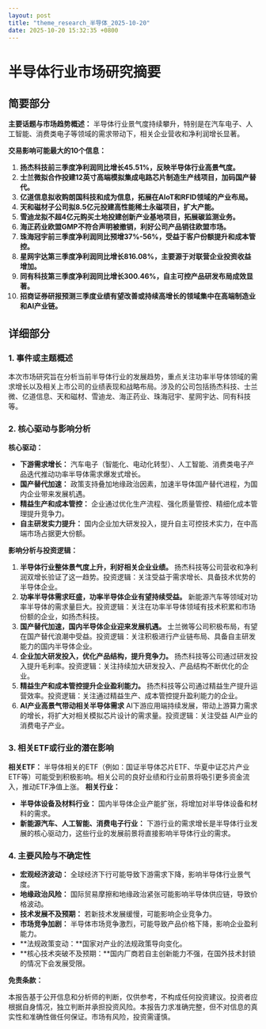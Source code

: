 ```yaml
---
layout: post
title: "theme_research_半导体_2025-10-20"
date: 2025-10-20 15:32:35 +0800
---
```


# 半导体行业市场研究摘要

## 简要部分

**主要话题与市场趋势概述：** 半导体行业景气度持续攀升，特别是在汽车电子、人工智能、消费类电子等领域的需求带动下，相关企业营收和净利润增长显著。

**交易影响可能最大的10个信息：**

1. **扬杰科技前三季度净利润同比增长45.51%，反映半导体行业高景气度。**
2. **士兰微拟合作投建12英寸高端模拟集成电路芯片制造生产线项目，加码国产替代。**
3. **亿道信息拟收购朗国科技和成为信息，拓展在AIoT和RFID领域的产业布局。**
4. **天和磁材子公司拟8.5亿元投建高性能稀土永磁项目，扩大产能。**
5. **雪迪龙拟不超4亿元购买土地投建创新产业基地项目，拓展碳监测业务。**
6. **海正药业欧盟GMP不符合声明被撤销，利好公司产品销往欧盟市场。**
7. **珠海冠宇前三季度净利润同比预增37%-56%，受益于客户份额提升和成本管控。**
8. **星网宇达第三季度净利润同比增长816.08%，主要源于对联营企业投资收益增加。**
9. **同有科技第三季度净利润同比增长300.46%，自主可控产品研发布局成效显著。**
10. **招商证券研报预测三季度业绩有望改善或持续高增长的领域集中在高端制造业和AI产业链。**

## 详细部分

### 1. 事件或主题概述

本次市场研究旨在分析当前半导体行业的发展趋势，重点关注功率半导体领域的需求增长以及相关上市公司的业绩表现和战略布局。涉及的公司包括扬杰科技、士兰微、亿道信息、天和磁材、雪迪龙、海正药业、珠海冠宇、星网宇达、同有科技等。

### 2. 核心驱动与影响分析

**核心驱动：**

*   **下游需求增长：** 汽车电子（智能化、电动化转型）、人工智能、消费类电子产品迭代推动功率半导体需求爆发式增长。
*   **国产替代加速：** 政策支持叠加地缘政治因素，加速半导体国产替代进程，为国内企业带来发展机遇。
*   **精益生产和成本管控：** 企业通过优化生产流程、强化质量管控、精细化成本管理提升竞争力。
*   **自主研发实力提升：** 国内企业加大研发投入，提升自主可控技术实力，在中高端市场占据更大份额。

**影响分析与投资逻辑：**

1.  **半导体行业整体景气度上升，利好相关企业业绩。** 扬杰科技等公司营收和净利润双增长验证了这一趋势。投资逻辑：关注受益于需求增长、具备技术优势的半导体企业。
2.  **功率半导体需求旺盛，功率半导体企业有望持续受益。** 新能源汽车等领域对功率半导体的需求量巨大。投资逻辑：关注在功率半导体领域有技术积累和市场份额的企业，如扬杰科技。
3.  **国产替代加速，国内半导体企业迎来发展机遇。** 士兰微等公司积极布局，有望在国产替代浪潮中受益。投资逻辑：关注积极进行产业链布局、具备自主研发能力的国内半导体企业。
4.  **企业加大研发投入，优化产品结构，提升竞争力。** 扬杰科技等公司通过研发投入提升毛利率。投资逻辑：关注持续加大研发投入、产品结构不断优化的企业。
5.  **精益生产和成本管控提升企业盈利能力。** 扬杰科技等公司通过精益生产提升运营效率。投资逻辑：关注通过精益生产、成本管控提升盈利能力的企业。
6. **AI产业高景气带动相关半导体需求** AI下游应用端持续发展，带动上游算力需求的增长，将扩大对相关模拟芯片设计的需求量。投资逻辑：关注受益 AI产业的消费电子产业。

### 3. 相关ETF或行业的潜在影响

**相关ETF：** 半导体相关的ETF（例如：国证半导体芯片ETF、华夏中证芯片产业ETF等）可能受到积极影响。相关公司的良好业绩和行业前景将吸引更多资金流入，推动ETF净值上涨。
**相关行业：**
*   **半导体设备及材料行业：** 国内半导体企业产能扩张，将增加对半导体设备和材料的需求。
*   **新能源汽车、人工智能、消费电子行业：** 下游行业的需求增长是半导体行业发展的核心驱动力，这些行业的发展前景将直接影响半导体行业的需求。

### 4. 主要风险与不确定性

*   **宏观经济波动：** 全球经济下行可能导致下游需求下降，影响半导体行业景气度。
*   **地缘政治风险：** 国际贸易摩擦和地缘政治紧张可能影响半导体供应链，导致价格波动。
*   **技术发展不及预期：** 若新技术发展缓慢，可能影响企业竞争力。
*   **市场竞争加剧：** 半导体市场竞争激烈，可能导致产品价格下降，影响企业盈利能力。
*  **法规政策变动：**国家对产业的法规政策导向变化。
*  **核心技术突破不及预期：**国内厂商若自主创新能力不强，在国外技术封锁的情况下会发展受限。

**免责条款：**

本报告基于公开信息和分析师的判断，仅供参考，不构成任何投资建议。投资者应根据自身情况，独立判断并承担投资风险。本报告力求准确完整，但不对信息的真实性和准确性做任何保证。市场有风险，投资需谨慎。